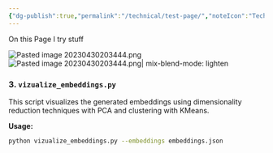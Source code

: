 ```yaml
---
{"dg-publish":true,"permalink":"/technical/test-page/","noteIcon":"Technical","created":"2023-04-30T20:33:59.762+02:00","updated":"2023-06-04T16:40:46.612+02:00"}
---
```


On this Page I try stuff

![Pasted image 20230430203444.png](/img/user/resources/Pictures/Pasted%20image%2020230430203444.png)
![Pasted image 20230430203444.png| mix-blend-mode: lighten](/img/user/resources/Pictures/Pasted%20image%2020230430203444.png)

### 3. `vizualize_embeddings.py`

This script visualizes the generated embeddings using dimensionality reduction techniques with PCA and clustering with KMeans.

**Usage:**

```bash
python vizualize_embeddings.py --embeddings embeddings.json
```
